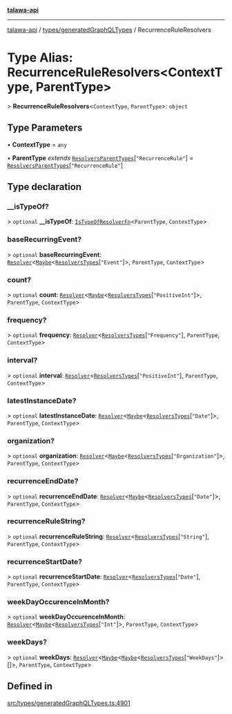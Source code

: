 [**talawa-api**](../../../README.md)

***

[talawa-api](../../../modules.md) / [types/generatedGraphQLTypes](../README.md) / RecurrenceRuleResolvers

# Type Alias: RecurrenceRuleResolvers\<ContextType, ParentType\>

\> **RecurrenceRuleResolvers**\<`ContextType`, `ParentType`\>: `object`

## Type Parameters

• **ContextType** = `any`

• **ParentType** *extends* [`ResolversParentTypes`](ResolversParentTypes.md)\[`"RecurrenceRule"`\] = [`ResolversParentTypes`](ResolversParentTypes.md)\[`"RecurrenceRule"`\]

## Type declaration

### \_\_isTypeOf?

\> `optional` **\_\_isTypeOf**: [`IsTypeOfResolverFn`](IsTypeOfResolverFn.md)\<`ParentType`, `ContextType`\>

### baseRecurringEvent?

\> `optional` **baseRecurringEvent**: [`Resolver`](Resolver.md)\<[`Maybe`](Maybe.md)\<[`ResolversTypes`](ResolversTypes.md)\[`"Event"`\]\>, `ParentType`, `ContextType`\>

### count?

\> `optional` **count**: [`Resolver`](Resolver.md)\<[`Maybe`](Maybe.md)\<[`ResolversTypes`](ResolversTypes.md)\[`"PositiveInt"`\]\>, `ParentType`, `ContextType`\>

### frequency?

\> `optional` **frequency**: [`Resolver`](Resolver.md)\<[`ResolversTypes`](ResolversTypes.md)\[`"Frequency"`\], `ParentType`, `ContextType`\>

### interval?

\> `optional` **interval**: [`Resolver`](Resolver.md)\<[`ResolversTypes`](ResolversTypes.md)\[`"PositiveInt"`\], `ParentType`, `ContextType`\>

### latestInstanceDate?

\> `optional` **latestInstanceDate**: [`Resolver`](Resolver.md)\<[`Maybe`](Maybe.md)\<[`ResolversTypes`](ResolversTypes.md)\[`"Date"`\]\>, `ParentType`, `ContextType`\>

### organization?

\> `optional` **organization**: [`Resolver`](Resolver.md)\<[`Maybe`](Maybe.md)\<[`ResolversTypes`](ResolversTypes.md)\[`"Organization"`\]\>, `ParentType`, `ContextType`\>

### recurrenceEndDate?

\> `optional` **recurrenceEndDate**: [`Resolver`](Resolver.md)\<[`Maybe`](Maybe.md)\<[`ResolversTypes`](ResolversTypes.md)\[`"Date"`\]\>, `ParentType`, `ContextType`\>

### recurrenceRuleString?

\> `optional` **recurrenceRuleString**: [`Resolver`](Resolver.md)\<[`ResolversTypes`](ResolversTypes.md)\[`"String"`\], `ParentType`, `ContextType`\>

### recurrenceStartDate?

\> `optional` **recurrenceStartDate**: [`Resolver`](Resolver.md)\<[`ResolversTypes`](ResolversTypes.md)\[`"Date"`\], `ParentType`, `ContextType`\>

### weekDayOccurenceInMonth?

\> `optional` **weekDayOccurenceInMonth**: [`Resolver`](Resolver.md)\<[`Maybe`](Maybe.md)\<[`ResolversTypes`](ResolversTypes.md)\[`"Int"`\]\>, `ParentType`, `ContextType`\>

### weekDays?

\> `optional` **weekDays**: [`Resolver`](Resolver.md)\<[`Maybe`](Maybe.md)\<[`Maybe`](Maybe.md)\<[`ResolversTypes`](ResolversTypes.md)\[`"WeekDays"`\]\>[]\>, `ParentType`, `ContextType`\>

## Defined in

[src/types/generatedGraphQLTypes.ts:4901](https://github.com/PalisadoesFoundation/talawa-api/blob/3a5276aff43f5de4f7fab3ec9683a420dcdc7a06/src/types/generatedGraphQLTypes.ts#L4901)
